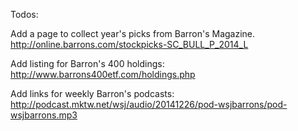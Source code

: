 Todos:

Add a page to collect year's picks from Barron's Magazine.<br/>
http://online.barrons.com/stockpicks-SC_BULL_P_2014_L</br>

Add listing for Barron's 400 holdings:<br/>
http://www.barrons400etf.com/holdings.php

Add links for weekly Barron's podcasts:<br/>
http://podcast.mktw.net/wsj/audio/20141226/pod-wsjbarrons/pod-wsjbarrons.mp3

